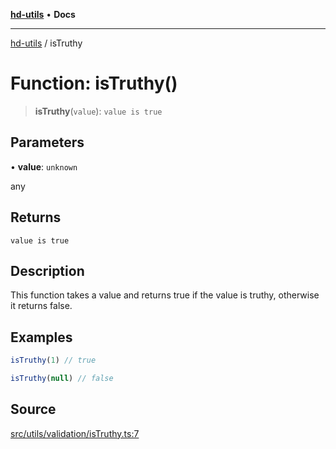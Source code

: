 [**hd-utils**](../README.md) • **Docs**

***

[hd-utils](../globals.md) / isTruthy

# Function: isTruthy()

> **isTruthy**(`value`): `value is true`

## Parameters

• **value**: `unknown`

any

## Returns

`value is true`

## Description

This function takes a value and returns true if the value is truthy, otherwise it returns false.

## Examples

```ts
isTruthy(1) // true
```

```ts
isTruthy(null) // false
```

## Source

[src/utils/validation/isTruthy.ts:7](https://github.com/AhmadHddad/h-utils/blob/b1dfa95e218c9605f39fc234662ef50e62fadcb8/src/utils/validation/isTruthy.ts#L7)
